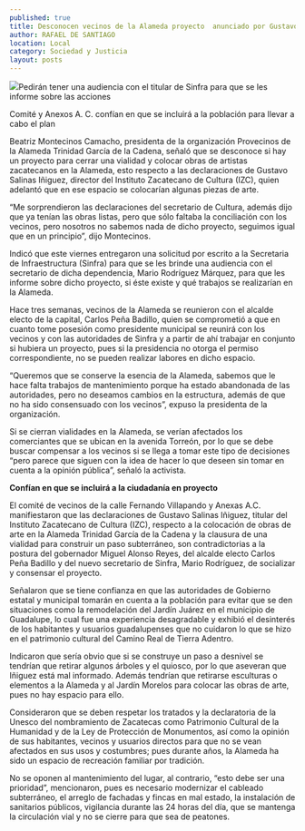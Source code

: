 ```yaml
---
published: true
title: Desconocen vecinos de la Alameda proyecto  anunciado por Gustavo Salinas Iñiguez
author: RAFAEL DE SANTIAGO
location: Local
category: Sociedad y Justicia
layout: posts
---
```


![](http://i.imgur.com/CfAQjRLm.jpg)Pedirán tener una audiencia con el titular de Sinfra para que se les informe sobre las acciones

Comité y Anexos A. C. confían en que se incluirá a la población para llevar a cabo el plan

Beatriz Montecinos Camacho, presidenta de la organización Provecinos de la Alameda Trinidad García de la Cadena, señaló que se desconoce si hay un proyecto para cerrar una vialidad y colocar obras de artistas zacatecanos en la Alameda, esto respecto a las declaraciones de Gustavo Salinas Iñiguez, director del Instituto Zacatecano de Cultura (IZC), quien adelantó que en ese espacio se colocarían algunas piezas de arte.

“Me sorprendieron las declaraciones del secretario de Cultura, además dijo que ya tenían las obras listas, pero que sólo faltaba la conciliación con los vecinos, pero nosotros no sabemos nada de dicho proyecto, seguimos igual que en un principio”, dijo Montecinos.

Indicó que este viernes entregaron una solicitud por escrito a la Secretaria de Infraestructura (Sinfra) para que se les brinde una audiencia con el secretario de dicha dependencia, Mario Rodríguez Márquez, para que les informe sobre dicho proyecto, si éste existe y qué trabajos se realizarían en la Alameda.

Hace tres semanas, vecinos de la Alameda se reunieron con el alcalde electo de la capital, Carlos Peña Badillo, quien se comprometió a que en cuanto tome posesión como presidente municipal se reunirá con los vecinos y con las autoridades de Sinfra y a partir de ahí trabajar en conjunto si hubiera un proyecto, pues si la presidencia no otorga el permiso correspondiente, no se pueden realizar labores en dicho espacio.

“Queremos que se conserve la esencia de la Alameda, sabemos que le hace falta trabajos de mantenimiento porque ha estado abandonada de las autoridades, pero no deseamos cambios en la estructura, además de que no ha sido consensuado con los vecinos”, expuso la presidenta de la organización.

Si se cierran vialidades en la Alameda, se verían afectados los comerciantes que se ubican en la avenida Torreón, por lo que se debe buscar compensar a los vecinos si se llega a tomar este tipo de decisiones “pero parece que siguen con la idea de hacer lo que deseen sin tomar en cuenta a la opinión pública”, señaló la activista.


**Confían en que se incluirá a 
la ciudadanía en proyecto** 

El comité de vecinos de la calle Fernando Villapando y Anexas A.C. manifiestaron que las declaraciones de Gustavo Salinas Iñiguez, titular del Instituto Zacatecano de Cultura (IZC), respecto a la colocación de obras de arte en la Alameda Trinidad García de la Cadena y la clausura de una vialidad para construir un paso subterráneo, son contradictorias a la postura del gobernador Miguel Alonso Reyes, del alcalde electo Carlos Peña Badillo y del nuevo secretario de Sinfra, Mario Rodríguez, de socializar y consensar el proyecto.

Señalaron que se tiene confianza en que las autoridades de Gobierno estatal y municipal tomarán en cuenta a la población para evitar que se den situaciones como la remodelación del Jardín Juárez en el municipio de Guadalupe, lo cual fue una experiencia desagradable y exhibió el desinterés de los habitantes y usuarios guadalupenses que no cuidaron lo que se hizo en el patrimonio cultural del Camino Real de Tierra Adentro.

Indicaron que sería obvio que si se construye un paso a desnivel se tendrían que retirar algunos árboles y el quiosco, por lo que aseveran que Iñiguez está mal informado. Además tendrían que retirarse esculturas o elementos a la Alameda y al Jardín Morelos para colocar las obras de arte, pues no hay espacio para ello.

Consideraron que se deben respetar los tratados y la declaratoria de la Unesco del nombramiento de Zacatecas como Patrimonio Cultural de la Humanidad y de la Ley de Protección de Monumentos, así como la opinión de sus habitantes, vecinos y usuarios directos para que no se vean afectados en sus usos y costumbres; pues durante años, la Alameda ha sido un espacio de recreación familiar por tradición.

No se oponen al mantenimiento del lugar, al contrario, “esto debe ser una prioridad”, mencionaron, pues es necesario modernizar el cableado subterráneo, el arreglo de fachadas y fincas en mal estado, la instalación de sanitarios públicos, vigilancia durante las 24 horas del día, que se mantenga la circulación vial y no se cierre para que sea de peatones.
